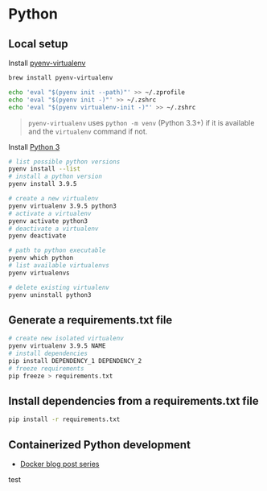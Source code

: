 # Python

## Local setup

Install [pyenv-virtualenv](https://github.com/pyenv/pyenv-virtualenv)
```sh
brew install pyenv-virtualenv

echo 'eval "$(pyenv init --path)"' >> ~/.zprofile
echo 'eval "$(pyenv init -)"' >> ~/.zshrc
echo 'eval "$(pyenv virtualenv-init -)"' >> ~/.zshrc
```

> `pyenv-virtualenv` uses `python -m venv` (Python 3.3+) if it is available and the `virtualenv` command if not.

Install [Python 3](https://www.python.org/download/releases/3.0/)
```sh
# list possible python versions
pyenv install --list
# install a python version
pyenv install 3.9.5

# create a new virtualenv
pyenv virtualenv 3.9.5 python3
# activate a virtualenv
pyenv activate python3
# deactivate a virtualenv
pyenv deactivate

# path to python executable
pyenv which python
# list available virtualenvs
pyenv virtualenvs

# delete existing virtualenv
pyenv uninstall python3
```

## Generate a requirements.txt file

```sh
# create new isolated virtualenv
pyenv virtualenv 3.9.5 NAME
# install dependencies 
pip install DEPENDENCY_1 DEPENDENCY_2
# freeze requirements
pip freeze > requirements.txt
```

## Install dependencies from a requirements.txt file

```sh
pip install -r requirements.txt
```

## Containerized Python development

- [Docker blog post series](https://www.docker.com/blog/tag/python-env-series/)

test